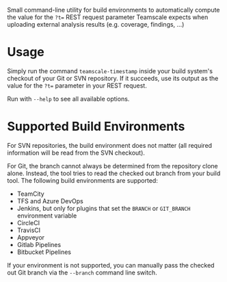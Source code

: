 Small command-line utility for build environments to automatically
compute the value for the `?t=` REST request parameter Teamscale
expects when uploading external analysis results (e.g. coverage,
findings, ...)

# Usage

Simply run the command `teamscale-timestamp` inside your build system's
checkout of your Git or SVN repository. If it succeeds, use its
output as the value for the `?t=` parameter in your REST request.

Run with `--help` to see all available options.

# Supported Build Environments

For SVN repositories, the build environment does not matter (all
required information will be read from the SVN checkout).

For Git, the branch cannot always be determined from the repository
clone alone. Instead, the tool tries to read the checked out branch
from your build tool. The following build environments are supported:

- TeamCity
- TFS and Azure DevOps
- Jenkins, but only for plugins that set the `BRANCH` or `GIT_BRANCH`
  environment variable
- CircleCI
- TravisCI
- Appveyor
- Gitlab Pipelines
- Bitbucket Pipelines

If your environment is not supported, you can manually pass the checked
out Git branch via the `--branch` command line switch.
